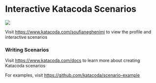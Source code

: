 # Interactive Katacoda Scenarios

[![](http://shields.katacoda.com/katacoda/soufianeghenimi/count.svg)](https://www.katacoda.com/soufianeghenimi "Get your profile on Katacoda.com")

Visit https://www.katacoda.com/soufianeghenimi to view the profile and interactive scenarios

### Writing Scenarios
Visit https://www.katacoda.com/docs to learn more about creating Katacoda scenarios

For examples, visit https://github.com/katacoda/scenario-example
